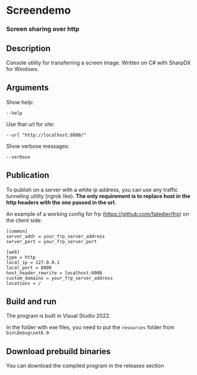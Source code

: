 # Screendemo
### Screen sharing over http
## Description
Console utility for transferring a screen image. Written on C# with SharpDX for Windows.
## Arguments
Show help:
```
--help
```

Use that url for site:
```
--url "http://localhost:8000/"
```

Show verbose messages:
```
--verbose
```

## Publication
To publish on a server with a white ip address, you can use any traffic tunneling utility (ngrok like).
**The only requirement is to replace host in the http headers with the one passed in the url.**

An example of a working config for frp (https://github.com/fatedier/frp) on the client side:
```
[common]
server_addr = your_frp_server_address
server_port = your_frp_server_port

[web]
type = http
local_ip = 127.0.0.1
local_port = 8000
host_header_rewrite = localhost:8000
custom_domains = your_frp_server_address
locations = /
```
## Build and run
The program is built in Visual Studio 2022.

In the folder with exe files, you need to put the `resources` folder from `bin\Debug\net6.0`
## Download prebuild binaries
You can download the compiled program in the releases section
